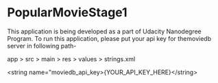 # PopularMovieStage1
This application is being developed as a part of Udacity Nanodegree Program.
To run this application, please put your api key for themoviedb server in following path-


app > src > main > res > values > strings.xml 

<string name="moviedb_api_key>{YOUR_API_KEY_HERE}<\/string>
